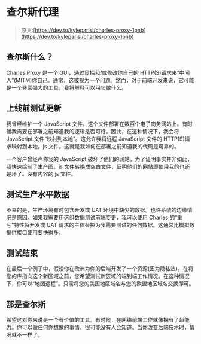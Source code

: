 # 查尔斯代理

> 原文:[https://dev.to/kyleparisi/charles-proxy-1pnb](https://dev.to/kyleparisi/charles-proxy-1pnb)

## [](#charles-what)查尔斯什么？

Charles Proxy 是一个 GUI，通过窥探和/或修改你自己的 HTTP(S)请求来“中间人”(MITM)你自己。通常，这被视为一个问题。然而，对于前端开发来说，它可能是一个非常强大的工具。我将解释可以用它做什么。

## [](#test-updates-before-golive)上线前测试更新

我曾经维护一个 JavaScript 文件，这个文件部署在数百个电子商务网站上。有时候我需要在部署之前知道我的逻辑是否可行。因此，在这种情况下，我会将 JavaScript 文件“映射到本地”。这允许我将远程 JavaScript 文件的 HTTP(S)请求映射到本地。js 文件。这就是我如何在部署之前知道我的代码是可靠的。

一个客户曾经声称我的 JavaScript 破坏了他们的网站。为了证明事实并非如此，我快速绘制了生产图。js 文件转换成空白文件，证明他们的网站即使用我的也还是坏了。没有内容的 js 文件。

## [](#test-production-level-data)测试生产水平数据

不幸的是，生产环境有时包含开发或 UAT 环境中缺少的数据。也许系统的边缘情况是原因。如果我需要用这组数据测试前端变更，我可以使用 Charles 的“重写”特性将开发或 UAT 请求的主体替换为我需要测试的任何数据。这通常比模拟数据供接口使用要快得多。

## [](#test-backends)测试结束

在最后一个例子中，假设你在欧洲为你的后端开发了一个资源(因为隐私法)。在将您的库指向这个新区域之前，您希望测试新区域的端到端工作情况。在这种情况下，你可以“地图远程”。只需将您的美国地区域名与您的欧盟地区域名交换即可。

## [](#thats-charles)那是查尔斯

希望这对你来说是一个有价值的工具。有时候，在网络前端工作就像拥有了超能力。你可以做任何你想做的事情，很可能没有人会知道。当你改变后端技术时，情况就不一样了。